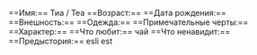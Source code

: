 ==Имя:== Тиа / Tea
==Возраст:==
==Дата рождения:==
==Внешность:==
==Одежда:==
==Примечательные черты:==
==Характер:==
==Что любит:== чай
==Что ненавидит:== 
==Предыстория:== esli est

